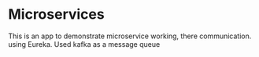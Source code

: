 # Microservices
This is an app to demonstrate microservice working, there communication. using Eureka. Used kafka as a message queue 
